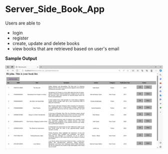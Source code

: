 # Server_Side_Book_App

Users are able to 
- login
- register
- create, update and delete books
- view books that are retrieved based on user's email

**Sample Output**

![img.png](img.png)
